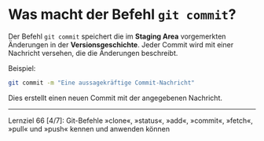 # Was macht der Befehl `git commit`?

Der Befehl `git commit` speichert die im **Staging Area** vorgemerkten Änderungen in der **Versionsgeschichte**. Jeder Commit wird mit einer Nachricht versehen, die die Änderungen beschreibt.

Beispiel:
```bash
git commit -m "Eine aussagekräftige Commit-Nachricht"
```
Dies erstellt einen neuen Commit mit der angegebenen Nachricht.

---

Lernziel 66 \[4/7\]: Git-Befehle »clone«, »status«, »add«, »commit«, »fetch«, »pull« und »push« kennen und anwenden können
